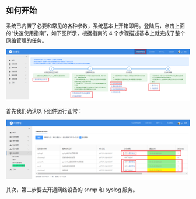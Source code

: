 ## 如何开始

系统已内置了必要和常见的各种参数，系统基本上开箱即用。登陆后，点击上面的“快速使用指南”，如下图所示，根据指南的 4 个步骤描述基本上就完成了整个网络管理的任务。

![](../assets/image002.png)

首先我们确认以下组件运行正常：

![](../assets/image003.png)

其次，第二步要去开通网络设备的 snmp 和 syslog 服务。
